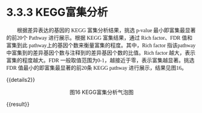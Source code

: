 # 3.3.3 KEGG富集分析

<font face="微软雅黑" >&emsp;&emsp;根据差异表达的基因的 KEGG 富集分析结果，挑选 p-value 最小即富集最显著的前20个 Pathway 进行展示。根据 KEGG 富集结果，通过 Rich factor、FDR 值和富集到此 pathway上的基因个数来衡量富集的程度。其中，Rich factor 指该pathway 中富集到的差异基因个数与注释到的差异基因个数的比值。Rich factor 越大，表示富集的程度越大。FDR 一般取值范围为0-1，越接近于零，表示富集越显著。挑选 FDR 值最小的即富集最显著的前20条 KEGG pathway 进行展示，结果见图16。</font><br />


{{details2}}
<center>图16 KEGG富集分析气泡图</center>


{{result}}